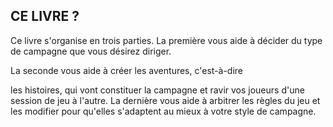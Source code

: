 ## CE LIVRE ?


Ce livre s'organise en trois parties. La première vous aide
à décider du type de campagne que vous désirez diriger.

La seconde vous aide à créer les aventures, c'est-à-dire

les histoires, qui vont constituer la campagne et ravir vos
joueurs d'une session de jeu à l'autre. La dernière vous
aide à arbitrer les règles du jeu et les modifier pour qu'elles
s'adaptent au mieux à votre style de campagne.
